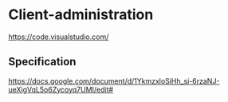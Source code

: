 # Client-administration

https://code.visualstudio.com/


## Specification

https://docs.google.com/document/d/1YkmzxloSjHh_sj-6rzaNJ-ueXigVqL5o6Zycoyq7UMI/edit#
